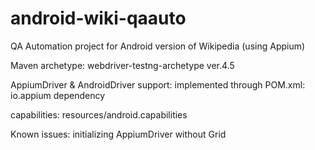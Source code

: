 # android-wiki-qaauto
QA Automation project for Android version of Wikipedia (using Appium)

Maven archetype:
  webdriver-testng-archetype ver.4.5

AppiumDriver & AndroidDriver support:
  implemented through POM.xml: io.appium dependency
  
capabilities:
  resources/android.capabilities

Known issues: initializing AppiumDriver without Grid
